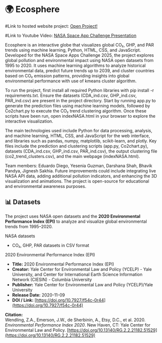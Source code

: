# 🌍 Ecosphere

#Link to hosted website project: [Open Project!](https://eddyc2.github.io/VQUBE_NASA/)

#Link to Youtube Video: [NASA Space App Challenge Presentation](https://www.youtube.com/watch?v=GIgVDVripgc)

Ecosphere is an interactive globe that visualizes global CO₂, GHP, and PAR trends using machine learning, Python, HTML, CSS, and JavaScript. Developed for the NASA Space Apps Challenge 2025, the project explores global pollution and environmental impact using NASA open datasets from 1995 to 2020. It uses machine learning algorithms to analyze historical environmental data, predict future trends up to 2039, and cluster countries based on CO₂ emission patterns, providing insights into global environmental performance with use of kmeans cluster algorithm.

To run the project, first install all required Python libraries with pip install -r requirements.txt. Ensure the datasets (CDA_ind.csv, GHP_ind.csv, PAR_ind.csv) are present in the project directory. Start by running app.py to generate the prediction files using machine learning models, followed by Co2chart.py to execute the CO₂ trend clustering algorithm. Once these scripts have been run, open indexNASA.html in your browser to explore the interactive visualization.

The main technologies used include Python for data processing, analysis, and machine learning, HTML, CSS, and JavaScript for the web interface, and libraries such as pandas, numpy, matplotlib, scikit-learn, and plotly. Key files include the prediction and clustering scripts (app.py, Co2chart.py), datasets (CDA_ind.csv, GHP_ind.csv, PAR_ind.csv), the output clustering file (co2_trend_clusters.csv), and the main webpage (indexNASA.html).

Team members: Eduardo Diego, Yesenia Guzman, Darshana Shah, Bhavik Pandya, Jignesh Sakhia. Future improvements could include integrating live NASA API data, adding additional pollution indicators, and enhancing the 3D visualization and animations. The project is open-source for educational and environmental awareness purposes.

## 📊 Datasets

The project uses NASA open datasets and the **2020 Environmental Performance Index (EPI)** to analyze and visualize global environmental trends from 1995–2020.

 NASA datasets
- CO₂, GHP, PAR datasets in CSV format

2020 Environmental Performance Index (EPI)
- **Title:** 2020 Environmental Performance Index (EPI)  
- **Creator:** Yale Center for Environmental Law and Policy (YCELP) - Yale University, and Center for International Earth Science Information Network (CIESIN) - Columbia University  
- **Publisher:** Yale Center for Environmental Law and Policy (YCELP)/Yale University  
- **Release Date:** 2020-11-09  
- **DOI / Link:** [https://doi.org/10.7927/f54c-0r44](https://doi.org/10.7927/f54c-0r44)  

**Citation:**  
Wendling, Z.A., Emerson, J.W., de Sherbinin, A., Etsy, D.C., et al. 2020. *Environmental Performance Index 2020*. New Haven, CT: Yale Center for Environmental Law and Policy. [https://doi.org/10.13140/RG.2.2.21182.51529](https://doi.org/10.13140/RG.2.2.21182.51529)
